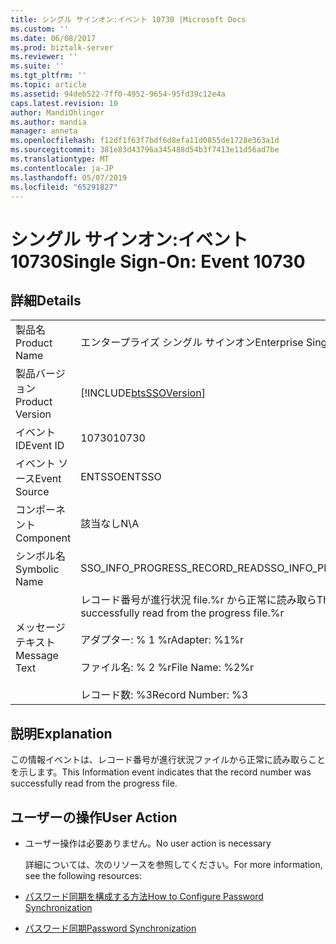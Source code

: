 ```yaml
---
title: シングル サインオン:イベント 10730 |Microsoft Docs
ms.custom: ''
ms.date: 06/08/2017
ms.prod: biztalk-server
ms.reviewer: ''
ms.suite: ''
ms.tgt_pltfrm: ''
ms.topic: article
ms.assetid: 94deb522-7ff0-4952-9654-95fd39c12e4a
caps.latest.revision: 10
author: MandiOhlinger
ms.author: mandia
manager: anneta
ms.openlocfilehash: f12df1f63f7bdf6d8efa11d0855de1728e363a1d
ms.sourcegitcommit: 381e83d43796a345488d54b3f7413e11d56ad7be
ms.translationtype: MT
ms.contentlocale: ja-JP
ms.lasthandoff: 05/07/2019
ms.locfileid: "65291827"
---
```

# <a name="single-sign-on-event-10730"></a><span data-ttu-id="8ef5d-102">シングル サインオン:イベント 10730</span><span class="sxs-lookup"><span data-stu-id="8ef5d-102">Single Sign-On: Event 10730</span></span>
## <a name="details"></a><span data-ttu-id="8ef5d-103">詳細</span><span class="sxs-lookup"><span data-stu-id="8ef5d-103">Details</span></span>  

|                 |                                                                                                                                                       |
|-----------------|-------------------------------------------------------------------------------------------------------------------------------------------------------|
|  <span data-ttu-id="8ef5d-104">製品名</span><span class="sxs-lookup"><span data-stu-id="8ef5d-104">Product Name</span></span>   |                                                               <span data-ttu-id="8ef5d-105">エンタープライズ シングル サインオン</span><span class="sxs-lookup"><span data-stu-id="8ef5d-105">Enterprise Single Sign-On</span></span>                                                               |
| <span data-ttu-id="8ef5d-106">製品バージョン</span><span class="sxs-lookup"><span data-stu-id="8ef5d-106">Product Version</span></span> |                                              [!INCLUDE[btsSSOVersion](../includes/btsssoversion-md.md)]                                               |
|    <span data-ttu-id="8ef5d-107">イベント ID</span><span class="sxs-lookup"><span data-stu-id="8ef5d-107">Event ID</span></span>     |                                                                         <span data-ttu-id="8ef5d-108">10730</span><span class="sxs-lookup"><span data-stu-id="8ef5d-108">10730</span></span>                                                                         |
|  <span data-ttu-id="8ef5d-109">イベント ソース</span><span class="sxs-lookup"><span data-stu-id="8ef5d-109">Event Source</span></span>   |                                                                        <span data-ttu-id="8ef5d-110">ENTSSO</span><span class="sxs-lookup"><span data-stu-id="8ef5d-110">ENTSSO</span></span>                                                                         |
|    <span data-ttu-id="8ef5d-111">コンポーネント</span><span class="sxs-lookup"><span data-stu-id="8ef5d-111">Component</span></span>    |                                                                          <span data-ttu-id="8ef5d-112">該当なし</span><span class="sxs-lookup"><span data-stu-id="8ef5d-112">N\A</span></span>                                                                          |
|  <span data-ttu-id="8ef5d-113">シンボル名</span><span class="sxs-lookup"><span data-stu-id="8ef5d-113">Symbolic Name</span></span>  |                                                             <span data-ttu-id="8ef5d-114">SSO_INFO_PROGRESS_RECORD_READ</span><span class="sxs-lookup"><span data-stu-id="8ef5d-114">SSO_INFO_PROGRESS_RECORD_READ</span></span>                                                             |
|  <span data-ttu-id="8ef5d-115">メッセージ テキスト</span><span class="sxs-lookup"><span data-stu-id="8ef5d-115">Message Text</span></span>   | <span data-ttu-id="8ef5d-116">レコード番号が進行状況 file.%r から正常に読み取ら</span><span class="sxs-lookup"><span data-stu-id="8ef5d-116">The record number was successfully read from the progress file.%r</span></span><br /><br /> <span data-ttu-id="8ef5d-117">アダプター: % 1 %r</span><span class="sxs-lookup"><span data-stu-id="8ef5d-117">Adapter: %1%r</span></span><br /><br /> <span data-ttu-id="8ef5d-118">ファイル名: % 2 %r</span><span class="sxs-lookup"><span data-stu-id="8ef5d-118">File Name: %2%r</span></span><br /><br /> <span data-ttu-id="8ef5d-119">レコード数: %3</span><span class="sxs-lookup"><span data-stu-id="8ef5d-119">Record Number: %3</span></span> |

## <a name="explanation"></a><span data-ttu-id="8ef5d-120">説明</span><span class="sxs-lookup"><span data-stu-id="8ef5d-120">Explanation</span></span>  
 <span data-ttu-id="8ef5d-121">この情報イベントは、レコード番号が進行状況ファイルから正常に読み取らことを示します。</span><span class="sxs-lookup"><span data-stu-id="8ef5d-121">This Information event indicates that the record number was successfully read from the progress file.</span></span>  

## <a name="user-action"></a><span data-ttu-id="8ef5d-122">ユーザーの操作</span><span class="sxs-lookup"><span data-stu-id="8ef5d-122">User Action</span></span>  

- <span data-ttu-id="8ef5d-123">ユーザー操作は必要ありません。</span><span class="sxs-lookup"><span data-stu-id="8ef5d-123">No user action is necessary</span></span>  

  <span data-ttu-id="8ef5d-124">詳細については、次のリソースを参照してください。</span><span class="sxs-lookup"><span data-stu-id="8ef5d-124">For more information, see the following resources:</span></span>  

- [<span data-ttu-id="8ef5d-125">パスワード同期を構成する方法</span><span class="sxs-lookup"><span data-stu-id="8ef5d-125">How to Configure Password Synchronization</span></span>](../core/how-to-configure-password-synchronization.md)  

- [<span data-ttu-id="8ef5d-126">パスワード同期</span><span class="sxs-lookup"><span data-stu-id="8ef5d-126">Password Synchronization</span></span>](../core/password-synchronization2.md)
